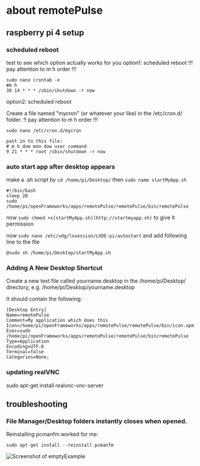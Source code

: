 # about remotePulse

## raspberry pi 4 setup

### scheduled reboot 
test to see which option actually works for you
option1: scheduled reboot  !!! pay attention to m h order !!!
```
sudo nano crontab -e
#m h 
30 14 * * * /sbin/shutdown -r now
```

option2: scheduled reboot

Create a file named "mycron" (or whatever your like) in the /etc/cron.d/ folder. !! pay attention to m h order !!!
```
sudo nano /etc/cron.d/mycron

past in to this file:
# m h dom mon dow user command
9 21 * * * root /sbin/shutdown -r now
```
### auto start app after desktop appears

make a .sh script by `cd /home/pi/Desktop/` then `sudo name startMyApp.sh`
```
#!/bin/bash
sleep 20
sudo /home/pi/openFrameworks/apps/remotePulse/remotePulse/bin/remotePulse
```
now `sudo chmod +x[startMyApp.sh](http://startmyapp.sh)` to give it permission

now  `sudo nano /etc/xdg/lxsession/LXDE-pi/autostart` and add following line to the file
```
@sudo sh /home/pi/Desktop/startMyApp.sh
```
###  Adding A New Desktop Shortcut

Create a new text file called yourname.desktop in the /home/pi/Desktop/ directory, e.g. /home/pi/Desktop/yourname.desktop

It should contain the following:

```
[Desktop Entry]
Name=remotePulse
Comment=My application which does this
Icon=/home/pi/openFrameworks/apps/remotePulse/remotePulse/bin/icon.xpm
Exec=sudo /home/pi/openFrameworks/apps/remotePulse/remotePulse/bin/remotePulse
Type=Application
Encoding=UTF-8
Terminal=false
Categories=None;
```

### updating realVNC
sudo apt-get install realvnc-vnc-server


## troubleshooting

### File Manager/Desktop folders instantly closes when opened. 
Reinstalling pcmanfm worked for me:
```
sudo apt-get install --reinstall pcmanfm
```

![Screenshot of emptyExample](emptyExample.png)
